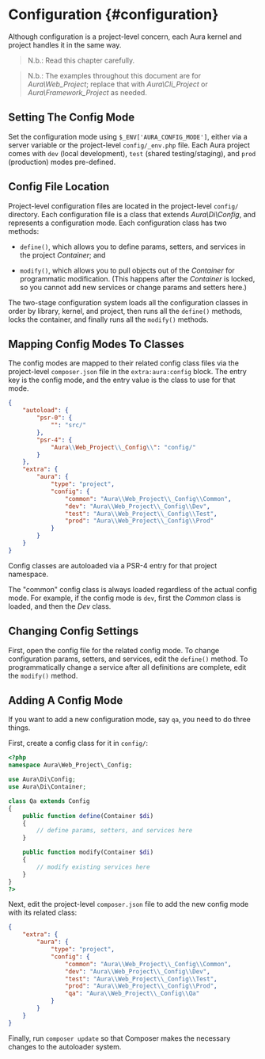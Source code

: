 # Configuration {#configuration}

Although configuration is a project-level concern, each Aura kernel and
project handles it in the same way.

> N.b.: Read this chapter carefully.

> N.b.: The examples throughout this document are for _Aura\\Web_Project_;
replace that with _Aura\\Cli_Project_ or _Aura\\Framework_Project_ as needed.

## Setting The Config Mode

Set the configuration mode using `$_ENV['AURA_CONFIG_MODE']`,
either via a server variable or the project-level `config/_env.php` file.
Each Aura project comes with `dev` (local development), `test`
(shared testing/staging), and `prod` (production) modes pre-defined.

## Config File Location

Project-level configuration files are located in the project-level
`config/` directory. Each configuration file is a class that extends
_Aura\\Di\\Config_, and represents a configuration mode. Each
configuration class has two methods:

- `define()`, which allows you to define params, setters, and services in the project _Container_; and

- `modify()`, which allows you to pull objects out of the _Container_
for programmatic modification. (This happens after the _Container_ is
locked, so you cannot add new services or change params and setters here.)

The two-stage configuration system loads all the configuration classes
in order by library, kernel, and project, then runs all the `define()`
methods, locks the container, and finally runs all the `modify()` methods.

## Mapping Config Modes To Classes

The config modes are mapped to their related config class files via the
project-level `composer.json` file in the `extra:aura:config` block.
The entry key is the config mode, and the entry value is the class to use for that mode.

```json
{
    "autoload": {
        "psr-0": {
            "": "src/"
        },
        "psr-4": {
            "Aura\\Web_Project\\_Config\\": "config/"
        }
    },
    "extra": {
        "aura": {
            "type": "project",
            "config": {
                "common": "Aura\\Web_Project\\_Config\\Common",
                "dev": "Aura\\Web_Project\\_Config\\Dev",
                "test": "Aura\\Web_Project\\_Config\\Test",
                "prod": "Aura\\Web_Project\\_Config\\Prod"
            }
        }
    }
}
```

Config classes are autoloaded via a PSR-4 entry for that project namespace.

The "common" config class is always loaded regardless of the actual
config mode.  For example, if the config mode is `dev`, first the
_Common_ class is loaded, and then the _Dev_ class.


## Changing Config Settings

First, open the config file for the related config mode. To change
configuration params, setters, and services, edit the `define()` method.
To programmatically change a service after all definitions are complete,
edit the `modify()` method.

## Adding A Config Mode

If you want to add a new configuration mode, say `qa`, you need to do three things.

First, create a config class for it in `config/`:

```php
<?php
namespace Aura\Web_Project\_Config;

use Aura\Di\Config;
use Aura\Di\Container;

class Qa extends Config
{
    public function define(Container $di)
    {
        // define params, setters, and services here
    }

    public function modify(Container $di)
    {
        // modify existing services here
    }
}
?>
```

Next, edit the project-level `composer.json` file to add the new config
mode with its related class:

```json
{
    "extra": {
        "aura": {
            "type": "project",
            "config": {
                "common": "Aura\\Web_Project\\_Config\\Common",
                "dev": "Aura\\Web_Project\\_Config\\Dev",
                "test": "Aura\\Web_Project\\_Config\\Test",
                "prod": "Aura\\Web_Project\\_Config\\Prod",
                "qa": "Aura\\Web_Project\\_Config\\Qa"
            }
        }
    }
}
```

Finally, run `composer update` so that Composer makes the necessary changes
to the autoloader system.
